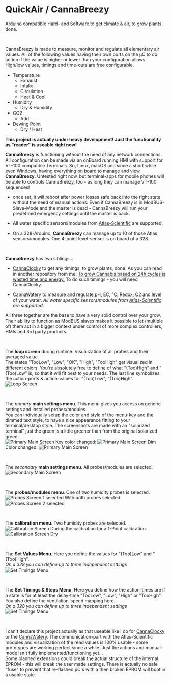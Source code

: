 # QuickAir / CannaBreezy
Arduino compatible Hard- and Software to get climate & air, to grow plants, done.

<br>

CannaBreezy is made to measure, monitor and regulate all elementary air values.
All of the following values having their own ports on the µC to do action if the value is higher or lower than your configuration allows. High/low values, timings and time-outs are free configurable.

- Temperature
  - Exhaust
  - Intake
  - Circulation
  - Heat & Cool
- Humidity
  - Dry & Humidify
- CO2
  - Add
- Dewing Point
  - Dry / Heat

**This project is actually under heavy development! Just the functionality as "reader" is useable right now!** 


**CannaBreezy** is functioning without the need of any network connections. All configuration can be made via an onBoard running HMI with support for VT-100 compatible Terminals. So, Linux, macOS and since a short while even Windows, having everything on board to manage and view **CannaBreezy**.
Untested right now, but terminal-apps for mobile phones will be able to controls CannaBreezy, too - as long they can manage VT-100 sequences!

- once set, it will reboot after power losses safe back into the right state without the need of manual actions. Even if CannaBreezy is in ModBUS-Slave-Mode and the master is dead - CannaBreezy will run your predefined emergency settings until the master is back.

- All water specific sensors/modules from <a href="https://atlas-scientific.com/"> Atlas-Scientific</a> are supported.

- On a 328-Arduino, **CannaBreezy** can manage up to 10 of those Atlas sensors/modules. One 4-point level-sensor is on board of a 328.

<br>

**CannaBreezy** has two siblings...
- <a href="https://github.com/PitWD/QuickTimer"> CannaClocky</a> to get any timings, to grow plants, done. As you can read in another repository from me: <a href="https://github.com/CannaParts/LetsGrowSmart/blob/main/FastVegaFlowerLowPower.md">To grow Cannabis based on 24h cycles is wasted time and energy.</a> To do such timings - you will need CannaClocky.

- <a href="https://github.com/PitWD/QuickWater"> CannaWatery</a> to measure and regulate pH, EC, °C, Redox, O2 and level of your water. *All water specific sensors/modules from <a href="https://atlas-scientific.com/"> Atlas-Scientific</a> are supported.* 

All three together are the base to have a very solid control over your grow. Their ability to function as ModBUS slaves makes it possible to let (multiple of) them act in a bigger context under control of more complex controllers, HMIs and 3rd party products.

<br>

The **loop screen** during runtime. Visualization of all probes and their averaged value.  
The states "TooLow", "Low", "OK", "High", "TooHigh" get visualized in different colors. You're absolutely free to define of what "(Too)High" and "(Too)Low" is, so that it will fit best to your needs. The last line symbolizes the action-ports  & action-values for "(Too)Low", "(Too)High".  
![Loop Screen](/images/Auswahl_001.png)

<br>

The *primary* **main settings menu**. This menu gives you access on generic settings and installed probes/modules.  
You can individually setup the color and style of the menu-key and the dimmed text style, to have a nice appearance fitting to your terminal/desktop style. The screenshots are made with an "solarized terminal" just the green is a little greener than from the original solarized green.  
![Primary Main Screen](/images/Auswahl_002.png)
Key color changed:
![Primary Main Screen](/images/Auswahl_003.png)
Dim Color changed:
![Primary Main Screen](/images/Auswahl_004.png)

<br>

The *secondary* **main settings menu**. All probes/modules are selected.
![Secondary Main Screen](/images/Auswahl_005.png)

<br>

The **probes/modules menu**. One of two humidity probes is selected.
![Probes Screen 1 selected](/images/Auswahl_006.png)
With both probes selected.
![Probes Screen 2 selected](/images/Auswahl_007.png)

<br>

The **calibration menu**. Two humidity probes are selected.
![Calibration Screen](/images/Auswahl_008.png)
During the calibration for a 1-Point calibration.
![Calibration Screen Dry](/images/Auswahl_009.png)

<br>

The **Set Values Menu**. Here you define the values for "(Too)Low" and "(Too)High".  
*On a 328 you can define up to three independent settings*
![Set Timings Menu](/images/Auswahl_010.png)

<br>

The **Set Timings & Steps Menu**. Here you define how the action-times are if a state is for at least the delay-time "TooLow", "Low", "High" or "TooHigh". You also define the ventilation-speed mapping here.   
*On a 328 you can define up to three independent settings*
![Set Timings Menu](/images/Auswahl_011.png)

<br>

I can't declare this project actually as that useable like I do for <a href="https://github.com/PitWD/QuickTimer"> CannaClocky</a> or the <a href="https://github.com/PitWD/QuickWater"> CannaWatery</a>. The communication-part with the Atlas-Scientific modules and visualization of the read values is 100% usable - some prototypes are working perfect since a while. Just the actions and manual-mode isn't fully implemented/functioning yet...  
Some planned extensions could break the actual structure of the internal EPROM - this will break the user made settings. There is actually no safe "fuse" to prevent that re-flashed µC's with a then broken EPROM will boot in a usable state.

